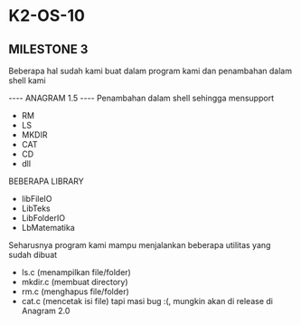 # K2-OS-10
## MILESTONE 3
Beberapa hal sudah kami buat dalam program kami dan penambahan dalam shell kami

---- ANAGRAM 1.5 ----
Penambahan dalam shell sehingga mensupport
- RM
- LS
- MKDIR
- CAT
- CD
- dll

BEBERAPA LIBRARY
- libFileIO
- LibTeks
- LibFolderIO
- LbMatematika

Seharusnya program kami mampu menjalankan beberapa utilitas yang sudah dibuat
- ls.c (menampilkan file/folder)
- mkdir.c (membuat directory)
- rm.c (menghapus file/folder)
- cat.c (mencetak isi file)
tapi masi bug :(, mungkin akan di release di Anagram 2.0


